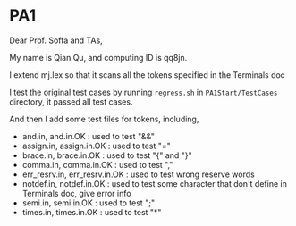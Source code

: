 # PA1

Dear Prof. Soffa and TAs,


  My name is Qian Qu, and computing ID is qq8jn.


I extend mj.lex so that it scans all the tokens specified in the Terminals doc

I test the original test cases by running `regress.sh` in `PA1Start/TestCases` directory, it passed all test cases.

And then I add some test files for tokens, including,

* and.in, and.in.OK : used to test "&&"
* assign.in, assign.in.OK : used to test "="
* brace.in, brace.in.OK : used to test "{" and "}"
* comma.in, comma.in.OK : used to test ","
* err_resrv.in, err_resrv.in.OK : used to test wrong reserve words
* notdef.in, notdef.in.OK : used to test some character that don't define in Terminals doc, give error info
* semi.in, semi.in.OK : used to test ";"
* times.in, times.in.OK : used to test "*"
